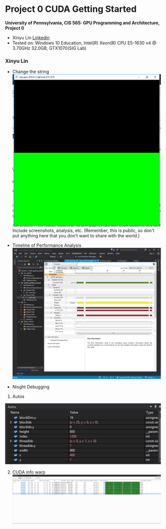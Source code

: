 Project 0 CUDA Getting Started
====================

**University of Pennsylvania, CIS 565: GPU Programming and Architecture, Project 0**

* Xinyu Lin
[Linkedin](https://www.linkedin.com/in/xinyu-lin-138352125/)
* Tested on: Windows 10 Education, Intel(R) Xeon(R) CPU E5-1630 v4 @ 3.70GHz 32.0GB, GTX1070(SIG Lab)

### Xinyu Lin
* Change the string
![](images/1.png)
Include screenshots, analysis, etc. (Remember, this is public, so don't put
anything here that you don't want to share with the world.)

* Timeline of Performance Analysis
![](images/2.png)

* Nisght Debugging 

1. Autos

 ![](images/3.png)

2. CUDA info warp
 ![](images/4.png)
